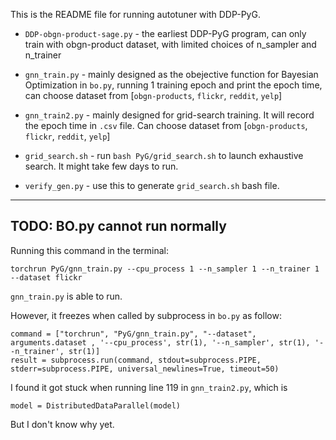 This is the README file for running autotuner with DDP-PyG.

* `DDP-obgn-product-sage.py` - the earliest DDP-PyG program, can only train with obgn-product dataset, with limited choices of n_sampler and n_trainer 
* `gnn_train.py` - mainly designed as the obejective function for Bayesian Optimization in `bo.py`, running 1 training epoch and print the epoch time, can choose dataset from [`obgn-products`, `flickr`, `reddit`, `yelp`]

* `gnn_train2.py` - mainly designed for grid-search training. It will record the epoch time in `.csv` file. Can choose dataset from [`obgn-products`, `flickr`, `reddit`, `yelp`]
* `grid_search.sh` - run `bash PyG/grid_search.sh` to launch exhaustive search. It might take few days to run. 
* `verify_gen.py` - use this to generate `grid_search.sh` bash file. 
---
## TODO: BO.py cannot run normally 
 Running this command in the terminal:
 
 `torchrun PyG/gnn_train.py --cpu_process 1 --n_sampler 1 --n_trainer 1 --dataset flickr`


 `gnn_train.py` is able to run. 

However, it freezes when called by subprocess in `bo.py` as follow:
```
command = ["torchrun", "PyG/gnn_train.py", "--dataset", arguments.dataset , '--cpu_process', str(1), '--n_sampler', str(1), '--n_trainer', str(1)]
result = subprocess.run(command, stdout=subprocess.PIPE, stderr=subprocess.PIPE, universal_newlines=True, timeout=50)
```
I found it got stuck when running line 119 in `gnn_train2.py`, which is

`model = DistributedDataParallel(model)`

But I don't know why yet. 